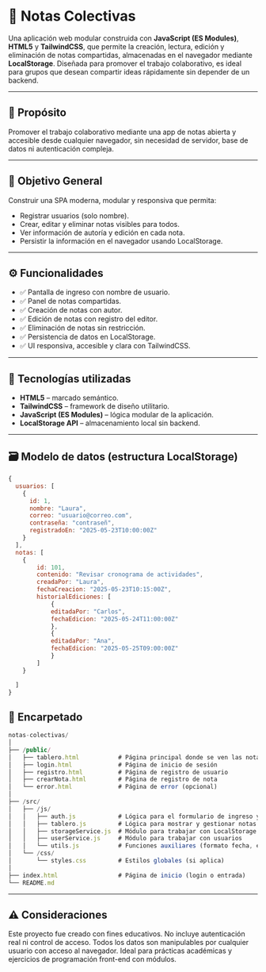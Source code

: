 # 📝 Notas Colectivas

Una aplicación web modular construida con **JavaScript (ES Modules)**, **HTML5** y **TailwindCSS**, que permite la creación, lectura, edición y eliminación de notas compartidas, almacenadas en el navegador mediante **LocalStorage**. Diseñada para promover el trabajo colaborativo, es ideal para grupos que desean compartir ideas rápidamente sin depender de un backend.

---

## 🎯 Propósito

Promover el trabajo colaborativo mediante una app de notas abierta y accesible desde cualquier navegador, sin necesidad de servidor, base de datos ni autenticación compleja.

---

## 🧭 Objetivo General

Construir una SPA moderna, modular y responsiva que permita:

- Registrar usuarios (solo nombre).
- Crear, editar y eliminar notas visibles para todos.
- Ver información de autoría y edición en cada nota.
- Persistir la información en el navegador usando LocalStorage.

---

## ⚙️ Funcionalidades

- ✅ Pantalla de ingreso con nombre de usuario.
- ✅ Panel de notas compartidas.
- ✅ Creación de notas con autor.
- ✅ Edición de notas con registro del editor.
- ✅ Eliminación de notas sin restricción.
- ✅ Persistencia de datos en LocalStorage.
- ✅ UI responsiva, accesible y clara con TailwindCSS.

---

## 🧰 Tecnologías utilizadas

- **HTML5** – marcado semántico.
- **TailwindCSS** – framework de diseño utilitario.
- **JavaScript (ES Modules)** – lógica modular de la aplicación.
- **LocalStorage API** – almacenamiento local sin backend.

---

## 🗃️ Modelo de datos (estructura LocalStorage)

```js
{
  usuarios: [
    {
      id: 1,
      nombre: "Laura",
      correo: "usuario@correo.com",
      contraseña: "contraseñ",
      registradoEn: "2025-05-23T10:00:00Z"
    }
  ],
  notas: [
    {
        id: 101,
        contenido: "Revisar cronograma de actividades",
        creadaPor: "Laura",
        fechaCreacion: "2025-05-23T10:15:00Z",
        historialEdiciones: [
            {
            editadaPor: "Carlos",
            fechaEdicion: "2025-05-24T11:00:00Z"
            },
            {
            editadaPor: "Ana",
            fechaEdicion: "2025-05-25T09:00:00Z"
            }
        ]
    }

  ]
}

```

## 📂 Encarpetado

```js
notas-colectivas/
│
├── /public/
│   ├── tablero.html           # Página principal donde se ven las notas
│   ├── login.html             # Página de inicio de sesión
│   ├── registro.html          # Página de registro de usuario
│   ├── crearNota.html         # Página de registro de nota
│   └── error.html             # Página de error (opcional)
│
├── /src/
│   ├── /js/
│   │   ├── auth.js            # Lógica para el formulario de ingreso y registro
│   │   ├── tablero.js         # Lógica para mostrar y gestionar notas
│   │   ├── storageService.js  # Módulo para trabajar con LocalStorage
│   │   ├── userService.js     # Módulo para trabajar con usuarios
│   │   └── utils.js           # Funciones auxiliares (formato fecha, etc.)
│   └── /css/
│       └── styles.css         # Estilos globales (si aplica)
│
├── index.html                 # Página de inicio (login o entrada)
└── README.md

```

---
## ⚠ Consideraciones
Este proyecto fue creado con fines educativos. No incluye autenticación real ni control de acceso. Todos los datos son manipulables por cualquier usuario con acceso al navegador. Ideal para prácticas académicas y ejercicios de programación front-end con módulos.